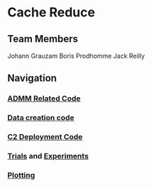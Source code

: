# Cache Reduce

## Team Members

Johann Grauzam
Boris Prodhomme
Jack Reilly

## Navigation

### [ADMM Related Code](https://github.com/jackdreilly/SparkOpt/tree/master/src/main/scala/admm/opt)

### [Data creation code](https://github.com/jackdreilly/SparkOpt/tree/master/src/main/scala/admm/data)

### [C2 Deployment Code](https://github.com/jackdreilly/SparkOpt/tree/master/scripts/admm.py)

### [Trials](https://github.com/jackdreilly/SparkOpt/tree/master/src/main/scala/admm/trials) and [Experiments](https://github.com/jackdreilly/SparkOpt/tree/master/etc/trials.py)

### [Plotting](https://github.com/jackdreilly/SparkOpt/tree/master/scripts/etc/jsonlab)